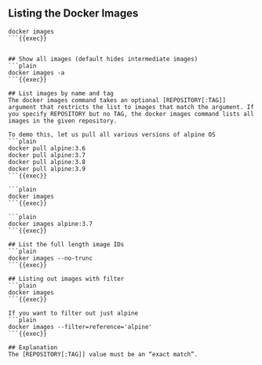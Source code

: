<br>

## Listing the Docker Images

```plain
docker images
```{{exec}}


## Show all images (default hides intermediate images)
```plain
docker images -a
```{{exec}}

## List images by name and tag
The docker images command takes an optional [REPOSITORY[:TAG]] argument that restricts the list to images that match the argument. If you specify REPOSITORY but no TAG, the docker images command lists all images in the given repository.

To demo this, let us pull all various versions of alpine OS
```plain
docker pull alpine:3.6
docker pull alpine:3.7
docker pull alpine:3.8
docker pull alpine:3.9
```{{exec}}

```plain
docker images
```{{exec}}

```plain
docker images alpine:3.7
```{{exec}}

## List the full length image IDs
```plain
docker images --no-trunc
```{{exec}}

## Listing out images with filter
```plain
docker images
```{{exec}}

If you want to filter out just alpine
```plain
docker images --filter=reference='alpine'
```{{exec}}

## Explanation
The [REPOSITORY[:TAG]] value must be an “exact match”.




